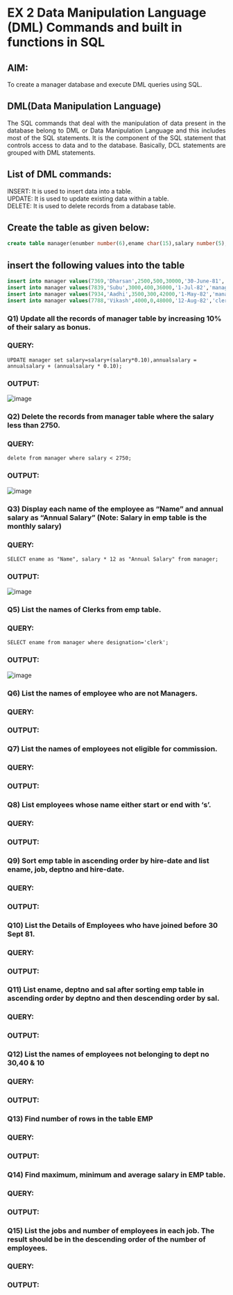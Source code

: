 # EX 2 Data Manipulation Language (DML) Commands and built in functions in SQL
## AIM:
To create a manager database and execute DML queries using SQL.


## DML(Data Manipulation Language)
<div align="justify">
The SQL commands that deal with the manipulation of data present in the database belong to DML or Data Manipulation Language and this includes most of the SQL statements. It is the component of the SQL statement that controls access to data and to the database. Basically, DCL statements are grouped with DML statements.
</div>

## List of DML commands: 
<div align="justify">
INSERT: It is used to insert data into a table.<br>
UPDATE: It is used to update existing data within a table.<br>
DELETE: It is used to delete records from a database table.<br>
</div>

## Create the table as given below:
```sql
create table manager(enumber number(6),ename char(15),salary number(5),commission number(4),annualsalary number(7),Hiredate date,designation char(10),deptno number(2),reporting char(10));
```
## insert the following values into the table
```sql
insert into manager values(7369,'Dharsan',2500,500,30000,'30-June-81','clerk',10,'John');
insert into manager values(7839,'Subu',3000,400,36000,'1-Jul-82','manager',null,'James');
insert into manager values(7934,'Aadhi',3500,300,42000,'1-May-82','manager',30,NULL);
insert into manager values(7788,'Vikash',4000,0,48000,'12-Aug-82','clerk',50,'Bond');
```

### Q1) Update all the records of manager table by increasing 10% of their salary as bonus.

### QUERY:
``` UPDATE manager set salary=salary+(salary*0.10),annualsalary = annualsalary + (annualsalary * 0.10); ```

### OUTPUT:
![image](https://github.com/NIXANDASS/EX-2-Data-Manipulation-Language-DML-and-Data-Control-Language-DCL-Commands/assets/118781418/e7053dd2-ef93-4568-91e7-5d71a5d722ca)


### Q2) Delete the records from manager table where the salary less than 2750.


### QUERY:
```delete from manager where salary < 2750;```

### OUTPUT:

![image](https://github.com/NIXANDASS/EX-2-Data-Manipulation-Language-DML-and-Data-Control-Language-DCL-Commands/assets/118781418/9212a98f-c9fa-4912-a5cc-7d8bed04ee4a)

### Q3) Display each name of the employee as “Name” and annual salary as “Annual Salary” (Note: Salary in emp table is the monthly salary)


### QUERY:
``` SELECT ename as "Name", salary * 12 as "Annual Salary" from manager; ```

### OUTPUT:
![image](https://github.com/NIXANDASS/EX-2-Data-Manipulation-Language-DML-and-Data-Control-Language-DCL-Commands/assets/118781418/c3ab2084-04b6-41eb-9efa-be0ebd274beb)


### Q5)	List the names of Clerks from emp table.


### QUERY:
```SELECT ename from manager where designation='clerk';```

### OUTPUT:
![image](https://github.com/NIXANDASS/EX-2-Data-Manipulation-Language-DML-and-Data-Control-Language-DCL-Commands/assets/118781418/f2e5fac1-7883-4070-b45b-33f61ca88013)


### Q6)	List the names of employee who are not Managers.


### QUERY:


### OUTPUT:


### Q7)	List the names of employees not eligible for commission.


### QUERY:


### OUTPUT:


### Q8)	List employees whose name either start or end with ‘s’.


### QUERY:


### OUTPUT:


### Q9) Sort emp table in ascending order by hire-date and list ename, job, deptno and hire-date.


### QUERY:


### OUTPUT:


### Q10) List the Details of Employees who have joined before 30 Sept 81.


### QUERY:


### OUTPUT:


### Q11)	List ename, deptno and sal after sorting emp table in ascending order by deptno and then descending order by sal.


### QUERY:


### OUTPUT:


### Q12) List the names of employees not belonging to dept no 30,40 & 10


### QUERY:


### OUTPUT:

### Q13) Find number of rows in the table EMP

### QUERY:


### OUTPUT:


### Q14) Find maximum, minimum and average salary in EMP table.

### QUERY:


### OUTPUT:


### Q15) List the jobs and number of employees in each job. The result should be in the descending order of the number of employees.

### QUERY:


### OUTPUT:
